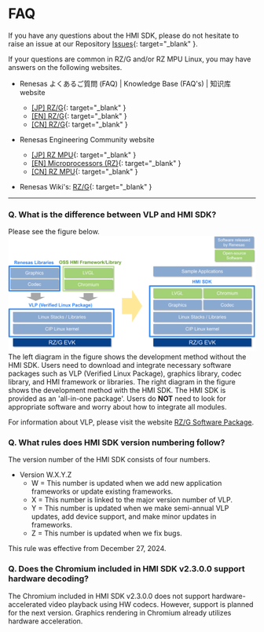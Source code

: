 # FAQ

If you have any questions about the HMI SDK, please do not hesitate to raise an issue at our Repository [Issues](https://github.com/renesas-rz/rzg_hmi_sdk/issues){: target="_blank" }.

If your questions are common in RZ/G and/or RZ MPU Linux, you may have answers on the following websites.

* Renesas よくあるご質問 (FAQ) | Knowledge Base (FAQ's) | 知识库 website
	- [[JP] RZ/G](https://ja-support.renesas.com/knowledgeBase/category/31247/subcategory/31249){: target="_blank" }
	- [[EN] RZ/G](https://en-support.renesas.com/knowledgeBase/category/31243/subcategory/31245){: target="_blank" }
	- [[CN] RZ/G](https://zh-support.renesas.com/knowledgeBase/category/31420/subcategory/31421){: target="_blank" }

* Renesas Engineering Community website
	- [[JP] RZ MPU](https://community.renesas.com/cafe_rene/forums-groups/mcu-mpu/rz/f/103__-_forum){: target="_blank" }
	- [[EN] Microprocessors (RZ)](https://community.renesas.com/rz/f/rz-forum){: target="_blank" }
	- [[CN] RZ MPU](https://community.renesas.com/zh/forums-groups/mcu-mpu/rz-mpu/f){: target="_blank" }

* Renesas Wiki's: [RZ/G](https://jira-gasg.renesas.eu/confluence/pages/viewpage.action?pageId=184060061){: target="_blank" }

---

### Q. What is the difference between VLP and HMI SDK?

Please see the figure below.
![](images/vlp-and-hmi-sdk.png)
The left diagram in the figure shows the development method without the HMI SDK. Users need to download and integrate necessary software packages such as VLP (Verified Linux Package), graphics library, codec library, and HMI framework or libraries.
The right diagram in the figure shows the development method with the HMI SDK. The HMI SDK is provided as an 'all-in-one package'. Users do **NOT** need to look for appropriate software and worry about how to integrate all modules.

For information about VLP, please visit the website [RZ/G Software Package](https://www.renesas.com/en/products/microcontrollers-microprocessors/rz-mpus/rzg-series/verified-linux-package).

### Q. What rules does HMI SDK version numbering follow?

The version number of the HMI SDK consists of four numbers.

* Version W.X.Y.Z
    * W = This number is updated when we add new application frameworks or update existing frameworks.
    * X = This number is linked to the major version number of VLP.
    * Y = This number is updated when we make semi-annual VLP updates, add device support, and make minor updates in frameworks. 
    * Z = This number is updated when we fix bugs.

This rule was effective from December 27, 2024.

### Q. Does the Chromium included in HMI SDK v2.3.0.0 support hardware decoding?

The Chromium included in HMI SDK v2.3.0.0 does not support hardware-accelerated video playback using HW codecs. 
However, support is planned for the next version. 
Graphics rendering in Chromium already utilizes hardware acceleration. 

